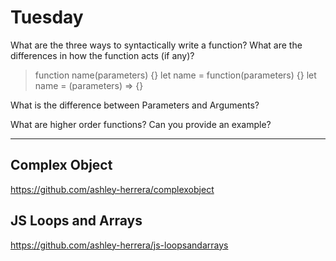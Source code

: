 # Tuesday
What are the three ways to syntactically write a function? What are the differences in how the function acts (if any)?
>function name(parameters) {}
let name = function(parameters) {}
let name = (parameters) => {}

What is the difference between Parameters and Arguments?
>

What are higher order functions? Can you provide an example?
>

---
## Complex Object
https://github.com/ashley-herrera/complexobject

## JS Loops and Arrays
https://github.com/ashley-herrera/js-loopsandarrays